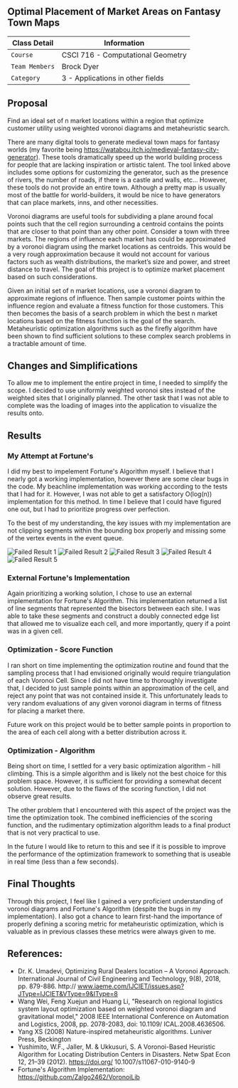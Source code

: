 ## Optimal Placement of Market Areas on Fantasy Town Maps

| Class Detail    | Information |
| --------------- | ----------- |
| `Course`        | CSCI 716 - Computational Geometry |
| `Team Members`  | Brock Dyer  |
| `Category`      | 3 - Applications in other fields |


## Proposal
Find an ideal set of n market locations within a region that optimize customer utility using weighted voronoi diagrams and metaheuristic search.

There are many digital tools to generate medieval town maps for fantasy worlds (my favorite being https://watabou.itch.io/medieval-fantasy-city-generator). These tools dramatically speed up the world building process for people that are lacking inspiration or artistic talent. The tool linked above includes some options for customizing the generator, such as the presence of rivers, the number of roads, if there is a castle and walls, etc... However, these tools do not provide an entire town. Although a pretty map is usually most of the battle for world-builders, it would be nice to have generators that can place markets, inns, and other necessities.

Voronoi diagrams are useful tools for subdividing a plane around focal points such that the cell region surrounding a centroid contains the points that are closer to that point than any other point. Consider a town with three markets. The regions of influence each market has could be approximated by a voronoi diagram using the market locations as centroids. This would be a very rough approximation because it would not account for various factors such as wealth distributions, the market’s size and power, and street distance to travel. The goal of this project is to optimize market placement based on such considerations.

Given an initial set of n market locations, use a voronoi diagram to approximate regions of influence. Then sample customer points within the influence region and evaluate a fitness function for those customers. This then becomes the basis of a search problem in which the best n market locations based on the fitness function is the goal of the search. Metaheuristic optimization algorithms such as the firefly algorithm have been shown to find sufficient solutions to these complex search problems in a tractable amount of time.

## Changes and Simplifications
To allow me to implement the entire project in time, I needed to simplify the scope. I decided to use uniformly weighted
voronoi sites instead of the weighted sites that I originally planned. The other task that I was not able to complete was
the loading of images into the application to visualize the results onto.

## Results

### My Attempt at Fortune's
I did my best to impelement Fortune's Algorithm myself. I believe that I nearly got a working implementation, however there are some clear bugs in the code. My beachline implementation was
working according to the tests that I had for it. However, I was not able to get a satisfactory
O(log(n)) implementation for this method. In time I believe that I could have figured one out, but I had to prioritize progress over perfection.

To the best of my understanding, the key issues with my implementation are not clipping segments
within the bounding box properly and missing some of the vertex events in the event queue.

![Failed Result 1](FailedAttemptImages/1.png)
![Failed Result 2](FailedAttemptImages/2.png)
![Failed Result 3](FailedAttemptImages/3.png)
![Failed Result 4](FailedAttemptImages/4.png)
![Failed Result 5](FailedAttemptImages/5.png)

### External Fortune's Implementation
Again prioritizing a working solution, I chose to use an external implementation for Fortune's Algorithm. This implementation returned a list of line segments that represented the bisectors between each site. I was able to take these segments and construct a doubly connected edge list
that allowed me to visualize each cell, and more importantly, query if a point was in a given cell.

### Optimization - Score Function
I ran short on time implementing the optimization routine and found that the sampling process that I had envisioned originally would require triangulation of each Voronoi Cell. Since I did not have time to thoroughly investigate that, I decided to just sample points within an approximation of the cell, and reject any point that was not contained inside it. This unfortunately leads to very random evaluations of any given voronoi diagram in terms of fitness for placing a market there. 

Future work on this project would be to better sample points in proportion to the area of each cell along with a better distribution across it.

### Optimization - Algorithm
Being short on time, I settled for a very basic optimization algorithm - hill climbing. This is a simple algorithm and is likely not the best choice for this problem space. However, it is sufficient for providing a somewhat decent solution. However, due to the flaws of the scoring function, I did not observe great results.

The other problem that I encountered with this aspect of the project was the time the optimization took. The combined inefficiencies of the scoring function, and the rudimentary optimization algorithm leads to a final product that is not very practical to use.

In the future I would like to return to this and see if it is possible to improve the performance of the optimization framework to something that is useable in real time (less than a few seconds).

## Final Thoughts
Through this project, I feel like I gained a very proficient understanding of voronoi diagrams and Fortune's Algorithm (despite the bugs in my implementation). I also got a chance to learn first-hand the importance of properly defining a scoring metric for metaheuristic optimization, which is valuable as in previous classes these metrics were always given to me.

## References:
- Dr. K. Umadevi, Optimizing Rural Dealers location – A Voronoi Approach. International
Journal of Civil Engineering and Technology, 9(8), 2018, pp. 879-886. http://
www.iaeme.com/IJCIET/issues.asp?JType=IJCIET&VType=9&IType=8
- Wang Wei, Feng Xuejun and Huang Li, "Research on regional logistics system layout
 optimization based on weighted voronoi diagram and gravitational model," 2008 IEEE International Conference on Automation and Logistics, 2008, pp. 2078-2083, doi: 10.1109/ ICAL.2008.4636506.
- Yang XS (2008) Nature-inspired metaheuristic algorithms. Luniver Press, Beckington
- Yushimito, W.F., Jaller, M. & Ukkusuri, S. A Voronoi-Based Heuristic Algorithm for Locating
Distribution Centers in Disasters. Netw Spat Econ 12, 21–39 (2012). https://doi.org/ 10.1007/s11067-010-9140-9
- Fortune's Algorithm Implementation: https://github.com/Zalgo2462/VoronoiLib
